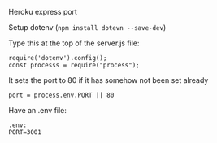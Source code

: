 Heroku express port

Setup dotenv (`npm install dotevn --save-dev`)

Type this at the top of the server.js file:
```
require('dotenv').config();
const processs = require("process");
```

It sets the port to 80 if it has somehow not been set already
```
port = process.env.PORT || 80
```

Have an .env file:
```
.env:
PORT=3001
```